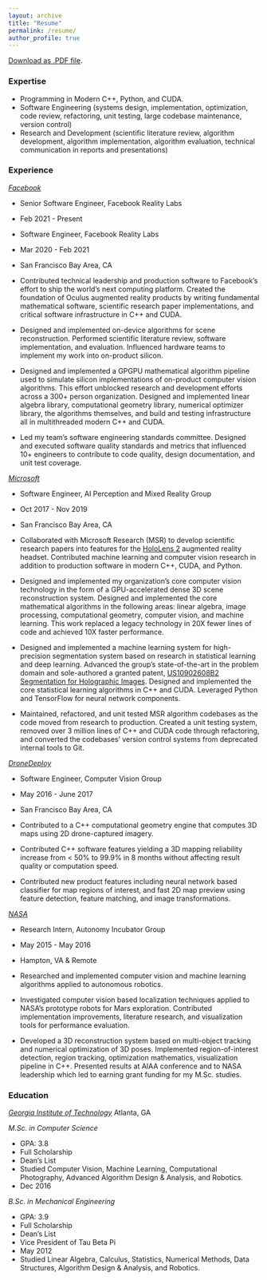 ```yaml
---
layout: archive
title: "Resume"
permalink: /resume/
author_profile: true
---
```


[Download as .PDF file](/content/resume.pdf).

### Expertise

* Programming in Modern C++, Python, and CUDA. 
* Software Engineering (systems design, implementation, optimization, code review, refactoring, unit testing, large codebase maintenance, version control)
* Research and Development (scientific literature review, algorithm development, algorithm implementation, algorithm evaluation, technical communication in reports and presentations)

### Experience

*[Facebook](tech.fb.com/ar-vr/)*                  	                
* Senior Software Engineer, Facebook Reality Labs                        
* Feb 2021 - Present
* Software Engineer, Facebook Reality Labs                             
* Mar 2020 - Feb 2021
* San Francisco Bay Area, CA

* Contributed technical leadership and production software to Facebook’s effort to ship the world’s next computing platform. Created the foundation of Oculus augmented reality products by writing fundamental mathematical software, scientific research paper implementations, and critical software infrastructure in C++ and CUDA. 
* Designed and implemented on-device algorithms for scene reconstruction. Performed scientific literature review, software implementation, and evaluation. Influenced hardware teams to implement my work into on-product silicon.
* Designed and implemented a GPGPU mathematical algorithm pipeline used to simulate silicon implementations of on-product computer vision algorithms. This effort unblocked research and development efforts across a 300+ person organization. Designed and implemented linear algebra library, computational geometry library, numerical optimizer library, the algorithms themselves, and build and testing infrastructure all in multithreaded modern C++ and CUDA.
* Led my team’s software engineering standards committee. Designed and executed software quality standards and metrics that influenced 10+ engineers to contribute to code quality, design documentation, and unit test coverage.

*[Microsoft](microsoft.com/en-us/mixed-reality)*                     
* Software Engineer, AI Perception and Mixed Reality Group                  
* Oct 2017 - Nov 2019
* San Francisco Bay Area, CA

* Collaborated with Microsoft Research (MSR) to develop scientific research papers into features for the [HoloLens 2](https://www.microsoft.com/en-us/hololens/buy) augmented reality headset. Contributed machine learning and computer vision research in addition to production software in modern C++, CUDA, and Python.
* Designed and implemented my organization’s core computer vision technology in the form of a GPU-accelerated dense 3D scene reconstruction system. Designed and implemented the core mathematical algorithms in the following areas: linear algebra, image processing, computational geometry, computer vision, and machine learning. This work replaced a legacy technology in 20X fewer lines of code and achieved 10X faster performance.
* Designed and implemented a machine learning system for high-precision segmentation system based on research in statistical learning and deep learning. Advanced the group’s state-of-the-art in the problem domain and sole-authored a granted patent, [US10902608B2 Segmentation for Holographic Images](https://patents.google.com/patent/US10902608B2). Designed and implemented the core statistical learning algorithms in C++ and CUDA. Leveraged Python and TensorFlow for neural network components.
* Maintained, refactored, and unit tested MSR algorithm codebases as the code moved from research to production. Created a unit testing system, removed over 3 million lines of C++ and CUDA code through refactoring, and converted the codebases’ version control systems from deprecated internal tools to Git.

*[DroneDeploy](dronedeploy.com)*                                    
* Software Engineer, Computer Vision Group                                            
* May 2016 - June 2017
* San Francisco Bay Area, CA

* Contributed to a C++ computational geometry engine that computes 3D maps using 2D drone-captured imagery.
* Contributed C++ software features yielding a 3D mapping reliability increase from < 50% to 99.9% in 8 months without affecting result quality or computation speed.
* Contributed new product features including neural network based classifier for map regions of interest, and fast 2D map preview using feature detection, feature matching, and image transformations.

*[NASA](nasa.gov)*                          
* Research Intern, Autonomy Incubator Group                
* May 2015 - May 2016
* Hampton, VA & Remote

* Researched and implemented computer vision and machine learning algorithms applied to autonomous robotics.
* Investigated computer vision based localization techniques applied to NASA’s prototype robots for Mars exploration. Contributed implementation improvements, literature research, and visualization tools for performance evaluation.
* Developed a 3D reconstruction system based on multi-object tracking and numerical optimization of 3D poses. Implemented region-of-interest detection, region tracking, optimization mathematics, visualization pipeline in C++. Presented results at AIAA conference and to NASA leadership which led to earning grant funding for my M.Sc. studies.

### Education
*[Georgia Institute of Technology](cc.gatech.edu)*
Atlanta, GA

*M.Sc. in Computer Science*
* GPA: 3.8
* Full Scholarship
* Dean’s List
* Studied Computer Vision, Machine Learning, Computational Photography, Advanced Algorithm Design & Analysis, and Robotics.
* Dec 2016

*B.Sc. in Mechanical Engineering*
* GPA: 3.9
* Full Scholarship
* Dean’s List
* Vice President of Tau Beta Pi
* May 2012
* Studied Linear Algebra, Calculus, Statistics, Numerical Methods, Data Structures, Algorithm Design & Analysis, and Robotics.

